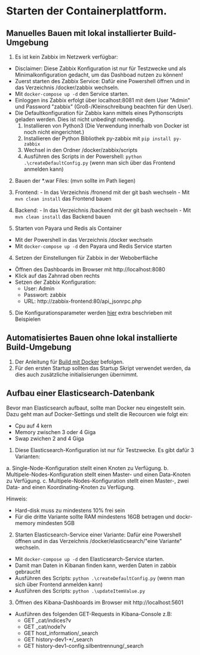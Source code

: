 # Starten der Containerplattform.

## Manuelles Bauen mit lokal installierter Build-Umgebung
1. Es ist kein Zabbix im Netzwerk verfügbar:
  - Disclaimer: Diese Zabbix Konfiguration ist nur für Testzwecke und als Minimalkonfiguration gedacht, um das Dashboad nutzen zu können!
  - Zuerst starten des Zabbix Service: Dafür eine Powershell öffnen und in das Verzeichnis /docker/zabbix wechseln.
  - Mit `docker-compose up -d` den Service starten.
  - Einloggen ins Zabbix erfolgt über localhost:8081 mit dem User "Admin" und Password "zabbix" (Groß-/Kleinschreibung beachten für den User).  
  - Die Defaultkonfiguration für Zabbix kann mittels eines Pythonscripts geladen werden. Dies ist nicht unbedingt notwendig.
    1. Installieren von Python3 (Die Verwendung innerhalb von Docker ist noch nicht eingerichtet.)
    2. Installieren der Python Bibliothek py-zabbix mit `pip install py-zabbix`
    3. Wechsel in den Ordner /docker/zabbix/scripts
    4. Ausführen des Scripts in der Powershell: `python .\createDefaultConfig.py` (wenn man sich über das Frontend anmelden kann)

2. Bauen der *.war Files: (mvn sollte im Path liegen)
  1. Frontend:
    - In das Verzeichnis /fronend mit der git bash wechseln
    - Mit `mvn clean install` das Frontend bauen
  2. Backend:
    - In das Verzeichnis /backend mit der git bash wechseln
    - Mit `mvn clean install` das Backend bauen

3. Starten von Payara und Redis als Container
  - Mit der Powershell in das Verzeichnis /docker wechseln
  - Mit `docker-compose up -d` den Payara und Redis Service starten

4. Setzen der Einstellungen für Zabbix in der Weboberfläche
  - Öffnen des Dashboards im Browser mit http://localhost:8080
  - Klick auf das Zahnrad oben rechts
  - Setzen der Zabbix Konfiguration:
    - User: Admin
    - Passwort: zabbix
    - URL: http://zabbix-frontend:80/api_jsonrpc.php

5. Die Konfigurationsparameter werden [hier](parameterbeschreibung.md) extra beschrieben mit Beispielen

## Automatisiertes Bauen ohne lokal installierte Build-Umgebung

1. Der Anleitung für [Build mit Docker](DockerBuilderUse.md) befolgen.
2. Für den ersten Startup sollten das Startup Skript verwendet werden, da dies auch zusätzliche initialisierungen übernimmt.

## Aufbau einer Elasticsearch-Datenbank 
Bevor man Elasticsearch aufbaut, sollte man Docker neu eingestellt sein.
Dazu geht man auf Docker-Settings und stellt die Recourcen wie folgt ein:

   - Cpu auf 4 kern
   - Memory zwischen 3 oder 4 Giga
   - Swap zwichen 2 and 4 Giga

1.  Diese Elasticsearch-Konfiguration ist nur für Testzwecke. Es gibt dafür 3 Varianten:

  a. Single-Node-Konfiguration stellt einen Knoten zu Verfügung. 
  b. Multipele-Nodes-Konfiguration stellt einen Master- und einen Data-Knoten zu Verfügung. 
  c. Multipele-Nodes-Konfiguration stellt einen Master-, zwei Data- and einen Koordinating-Knoten zu Verfügung.

Hinweis:
  - Hard-disk muss zu mindestens 10% frei sein
  - Für die dritte Variante sollte RAM mindestens 16GB betragen und dockr-memory mindesten 5GB

2. Starten Elasticsearch-Service einer Variante: Dafür eine Powershell öffnen und in das Verzeichnis /docker/elasticsearch/"eine Variante" wechseln.
  - Mit `docker-compose up -d` den Elasticsearch-Service starten.
  - Damit man Daten in Kibanan finden kann, werden Daten in zabbix gebraucht
  - Ausführen des Scripts: `python .\createDefaultConfig.py` (wenn man sich über Frontend anmelden kann)
  - Ausführen des Scripts: `python .\updateItemValue.py`

  3. Öffnen des Kibana-Dashboards im Browser mit http://localhost:5601
  - Ausführen des folgenden GET-Requests in Kibana-Console
  z.B:
    - GET _cat/indices?v
    - GET _cat/node?v
    - GET host_information/_search
    - GET history-dev1-*/_search
    - GET history-dev1-config.silbentrennung/_search
